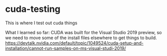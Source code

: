 # cuda-testing
This is where I test out cuda things

What I learned so far: CUDA was built for the Visual Studio 2019 preview, so we need to move some of the install files elsewhere to get 
things to build.
https://devtalk.nvidia.com/default/topic/1049524/cuda-setup-and-installation/cannot-run-samples-on-ms-visual-studi-2019/
